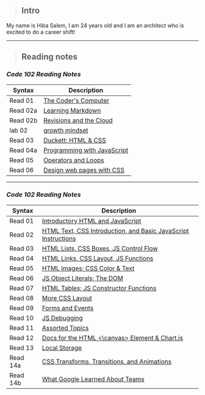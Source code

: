 > ## **Intro** 
My name is Hiba Salem, I am 24 years old and I am an architect who is excited to do a career shift!
- - -
> ## **Reading notes**

### ***Code 102 Reading Notes***
| Syntax            | Description                                          |
| --------------    |----------------------------------------              |
| Read 01           | [The Coder's Computer](102/read01.md)                |
| Read 02a          | [Learning Markdown](102/read02a.md)                  |
| Read 02b          | [Revisions and the Cloud](102/read02.md)             |
| lab 02            | [growth mindset](102/lab02.md)                       |
| Read 03           | [Duckett: HTML & CSS](102/read03.md)                 |
| Read 04a          | [Programming with JavaScript](102/read04a.md)        |
| Read 05           | [Operators and Loops](102/read05.md)                 |
| Read 06           | [Design web pages with CSS](102/read06.md)           |
- - -
### ***Code 102 Reading Notes***
| Syntax            | Description                                                                      |
| --------------    |----------------------------------------                                          |
| Read 01           | [Introductory HTML and JavaScript](201/read01.md)                                |
| Read 02           | [HTML Text, CSS Introduction, and Basic JavaScript Instructions](201/read02.md)  |
| Read 03           | [HTML Lists, CSS Boxes, JS Control Flow](201/read03.md)                          |
| Read 04           | [HTML Links, CSS Layout, JS Functions](201/read04.md)                            |
| Read 05           | [HTML Images; CSS Color & Text](201/read05.md)                                   |
| Read 06           | [JS Object Literals; The DOM](201/read06.md)                                     |
| Read 07           | [HTML Tables; JS Constructor Functions](201/read07.md)                           |
| Read 08           | [More CSS Layout](201/read08.md)                                                 |
| Read 09           | [Forms and Events](201/read09.md)                                                |
| Read 10           | [JS Debugging](201/read10.md)                                                    |
| Read 11           | [Assorted Topics](201/read11.md)                                                 |
| Read 12           | [Docs for the HTML <\canvas> Element & Chart.js](201/read12.md)                  |
| Read 13           | [Local Storage](201/read13.md)                                                   |
| Read 14a          | [CSS Transforms, Transitions, and Animations](201/read14a.md)                    |
| Read 14b          | [What Google Learned About Teams](201/read14b.md)                                |
